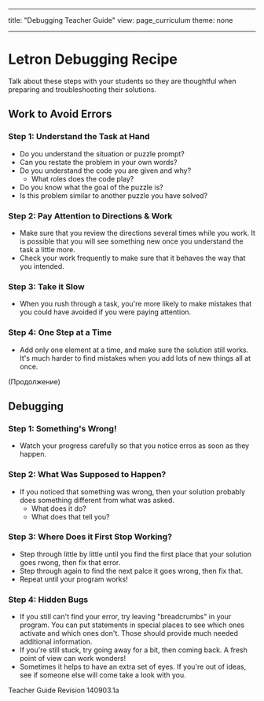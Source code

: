 * * *

title: "Debugging Teacher Guide" view: page_curriculum theme: none

* * *

# Letron Debugging Recipe

Talk about these steps with your students so they are thoughtful when preparing and troubleshooting their solutions.

## Work to Avoid Errors

### Step 1: Understand the Task at Hand

  * Do you understand the situation or puzzle prompt?
  * Can you restate the problem in your own words?
  * Do you understand the code you are given and why? 
      * What roles does the code play?
  * Do you know what the goal of the puzzle is?
  * Is this problem similar to another puzzle you have solved?

### Step 2: Pay Attention to Directions & Work

  * Make sure that you review the directions several times while you work. It is possible that you will see something new once you understand the task a little more.
  * Check your work frequently to make sure that it behaves the way that you intended.

### Step 3: Take it Slow

  * When you rush through a task, you're more likely to make mistakes that you could have avoided if you were paying attention.

### Step 4: One Step at a Time

  * Add only one element at a time, and make sure the solution still works. It's much harder to find mistakes when you add lots of new things all at once.

(Продолжение)

## Debugging

### Step 1: Something's Wrong!

  * Watch your progress carefully so that you notice erros as soon as they happen.

### Step 2: What Was Supposed to Happen?

  * If you noticed that something was wrong, then your solution probably does something different from what was asked. 
      * What does it do?
      * What does that tell you?

### Step 3: Where Does it First Stop Working?

  * Step through little by little until you find the first place that your solution goes rwong, then fix that error.
  * Step through again to find the next palce it goes wrong, then fix that.
  * Repeat until your program works!

### Step 4: Hidden Bugs

  * If you still can't find your error, try leaving "breadcrumbs" in your program. You can put statements in special places to see which ones activate and which ones don't. Those should provide much needed additional information.
  * If you're still stuck, try going away for a bit, then coming back. A fresh point of view can work wonders!
  * Sometimes it helps to have an extra set of eyes. If you're out of ideas, see if someone else will come take a look with you.

Teacher Guide Revision 140903.1a